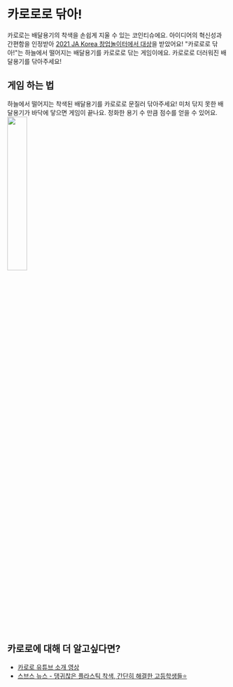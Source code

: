# 카로로로 닦아!

카로로는 배달용기의 착색을 손쉽게 지울 수 있는 코인티슈에요. 아이디어의 혁신성과
간편함을 인정받아
[2021 JA Korea 창업놀이터에서 대상](https://www.youtube.com/watch?v=yEkutYeyiP8)을
받았어요! "카로로로 닦아!"는 하늘에서 떨어지는 배달용기를 카로로로 닦는
게임이에요. 카로로로 더러워진 배달용기를 닦아주세요!

## 게임 하는 법

하늘에서 떨어지는 착색된 배달용기를 카로로로 문질러 닦아주세요! 미처 닦지 못한
배달용기가 바닥에 닿으면 게임이 끝나요. 정화한 용기 수 만큼 점수를 얻을 수
있어요. 
<br/>
<img src="media/gameplay.gif" width="30%" height="30%">

## 카로로에 대해 더 알고싶다면?

- [카로로 유튜브 소개 영상](https://www.youtube.com/watch?v=3foKcIzIRbo)
- [스브스 뉴스 - 댕귀찮은 플라스틱 착색, 간단히 해결한 고등학생들⭐️](https://www.youtube.com/watch?v=6DdIrM17Gd8)
